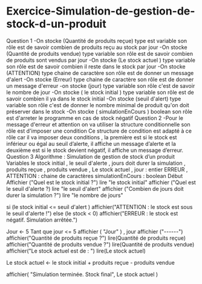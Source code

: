 # Exercice-Simulation-de-gestion-de-stock-d-un-produit
Question 1
-On stocke (Quantité de produits reçue) 
type est variable
son rôle est de savoir combien de produits reçu  au stock par jour
-On stocke (Quantité de produits vendue) 
type variable
son rôle est de savoir combien de produits sont vendus par jour
-On stocke (Le stock actuel )
type variable
son rôle est de savoir combien il  reste dans le stock par jour
-On stocke (ATTENTION)
type chaine de caractère
son rôle est de donner un message d'alert
-On stocke (Erreur)
type chaine de caractère
son rôle est de donner un message d'erreur
-on stocke (jour)
type variable
son rôle c'est de savoir le nombre de jour
-On stocke ( le stock initial )
type variable
son rôle est de savoir combien il ya dans le stock initial
-On stocke (seuil d'alert)
type variable
son rôle c'est de donner le nombre minimal de produit qu'on doit préserver dans le stock
-On stocke ( simulationEnCours )
boolean
son rôle est d'arreter le programme en cas de stock négatif
Question 2
-Pour le message d'erreur et attention on va utiliser la structure conditionnelle 
son rôle est d'imposer une condition
Ce structure de condition est adapté à ce rôle car il va imposer deux  conditions , la première est si le stock est inférieur ou égal au seuil d’alerte, il affiche un message d’alerte
et la deuxième est si le stock devient négatif, il affiche un message d’erreur.
Question 3
Algorithme :  Simulation de gestion de stock d’un produit
Variables
 le stock initial , le seuil d'alerte , jours doit durer la simulation , produits reçue , produits vendue , Le stock actuel , jour : entier
 ERREUR , ATTENTION : chaine de caractères
 simulationEnCours : boolean
Début
Affichier ("Quel est le stock initial ?")
 lire "le stock initial"
affichier ("Quel est  le seuil d'alerte ?)
 lire "le seuil d'alert"
affichier ("Combien de jours doit durer la simulation ?") 
 lire "le nombre de jours"

si (le stock initial <= seuil d'alert )
   affichier("ATTENTION : le stock est sous le seuil d'alerte !")
else (le stock < 0)
    affichier("ERREUR : le stock est négatif. Simulation arrêtée.")

Jour <- 5
Tant que jour <= 5
 affichier ( "Jour" ) , jour
 affichier ("------")    
 affichier("Quantité de produits reçue ?")
   lire(Quantité de produits reçue)
 affichier("Quantité de produits vendue ?")
   lire(Quantité de produits vendue)
 affichier("Le stock actuel est de : ")
   lire(Le stock actuel)

Le stock actuel <- le stock initial + produits reçue - produits vendue

affichier( "Simulation terminée. Stock final", Le stock actuel )


   

